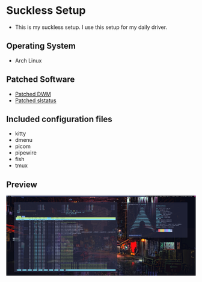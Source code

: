 # Suckless Setup

- This is my suckless setup. I use this setup for my daily driver.

## Operating System

- Arch Linux

## Patched Software

- [Patched DWM](https://github.com/markchristianlacap/dwm)
- [Patched slstatus](https://github.com/markchristianlacap/slstatus)

## Included configuration files

- kitty
- dmenu
- picom
- pipewire
- fish 
- tmux

## Preview

![Preview](./preview.png)
